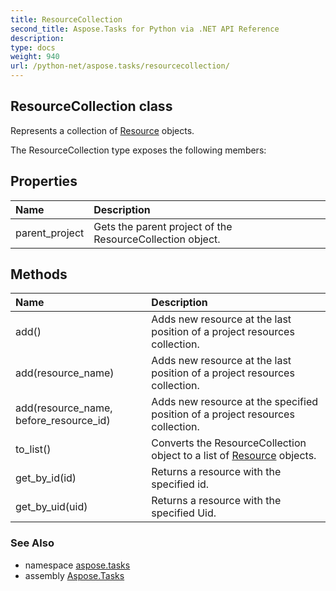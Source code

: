 ```yaml
---
title: ResourceCollection
second_title: Aspose.Tasks for Python via .NET API Reference
description: 
type: docs
weight: 940
url: /python-net/aspose.tasks/resourcecollection/
---
```


## ResourceCollection class

Represents a collection of [Resource](/tasks/python-net/aspose.tasks/resource/) objects.

The ResourceCollection type exposes the following members:
## Properties
| Name | Description |
| :- | :- |
|parent_project|Gets the parent project of the ResourceCollection object.|
## Methods
| Name | Description |
| :- | :- |
|add()|Adds new resource at the last position of a project resources collection.|
|add(resource_name)|Adds new resource at the last position of a project resources collection.|
|add(resource_name, before_resource_id)|Adds new resource at the specified position of a project resources collection.|
|to_list()|Converts the ResourceCollection object to a list of [Resource](/tasks/python-net/aspose.tasks/resource/) objects.|
|get_by_id(id)|Returns a resource with the specified id.|
|get_by_uid(uid)|Returns a resource with the specified Uid.|

### See Also

* namespace [aspose.tasks](/tasks/python-net/aspose.tasks/)
* assembly [Aspose.Tasks](/tasks/python-net/)

